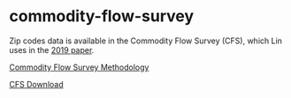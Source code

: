 # commodity-flow-survey

Zip codes data is available in the Commodity Flow Survey (CFS), which Lin uses in the [2019 paper](http://mkonar.cee.illinois.edu/36_Lin_ERL_2019.pdf).

[Commodity Flow Survey
Methodology](https://www2.census.gov/programs-surveys/cfs/technical-documentation/methodology/2017cfsmethodology.pdf)

[CFS Download](https://www.census.gov/data/datasets/2017/econ/cfs/historical-datasets.html)
